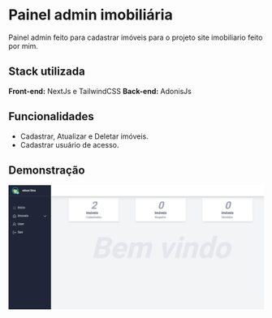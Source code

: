 # Painel admin imobiliária

Painel admin feito para cadastrar imóveis para o projeto site imobiliario feito por mim. 

## Stack utilizada

**Front-end:** NextJs e TailwindCSS
**Back-end:** AdonisJs

## Funcionalidades
- Cadastrar, Atualizar e Deletar imóveis.
- Cadastrar usuário de acesso.


## Demonstração

<img src="https://raw.githubusercontent.com/edsonlima95/screenshot/main/admin-imobil.png" all=""/>
